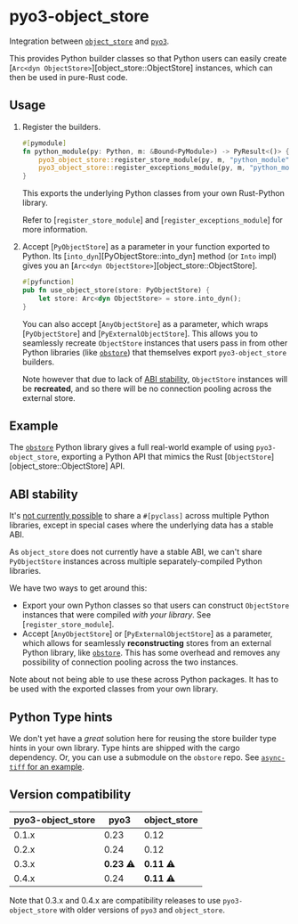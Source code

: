 # pyo3-object_store

Integration between [`object_store`](https://docs.rs/object_store) and [`pyo3`](https://github.com/PyO3/pyo3).

This provides Python builder classes so that Python users can easily create [`Arc<dyn ObjectStore>`][object_store::ObjectStore] instances, which can then be used in pure-Rust code.

## Usage

1. Register the builders.

   ```rs
   #[pymodule]
   fn python_module(py: Python, m: &Bound<PyModule>) -> PyResult<()> {
       pyo3_object_store::register_store_module(py, m, "python_module", "store")?;
       pyo3_object_store::register_exceptions_module(py, m, "python_module", "exceptions")?;
   }
   ```

   This exports the underlying Python classes from your own Rust-Python library.

   Refer to [`register_store_module`] and [`register_exceptions_module`] for more information.

2. Accept [`PyObjectStore`] as a parameter in your function exported to Python. Its [`into_dyn`][PyObjectStore::into_dyn] method (or `Into` impl) gives you an [`Arc<dyn ObjectStore>`][object_store::ObjectStore].

   ```rs
   #[pyfunction]
   pub fn use_object_store(store: PyObjectStore) {
       let store: Arc<dyn ObjectStore> = store.into_dyn();
   }
   ```

   You can also accept [`AnyObjectStore`] as a parameter, which wraps [`PyObjectStore`] and [`PyExternalObjectStore`]. This allows you to seamlessly recreate `ObjectStore` instances that users pass in from other Python libraries (like [`obstore`][obstore]) that themselves export `pyo3-object_store` builders.

   Note however that due to lack of [ABI stability](#abi-stability), `ObjectStore` instances will be **recreated**, and so there will be no connection pooling across the external store.

## Example

The [`obstore`][obstore] Python library gives a full real-world example of using `pyo3-object_store`, exporting a Python API that mimics the Rust [`ObjectStore`][object_store::ObjectStore] API.

[obstore]: https://developmentseed.org/obstore/latest/

## ABI stability

It's [not currently possible](https://github.com/PyO3/pyo3/issues/1444) to share a `#[pyclass]` across multiple Python libraries, except in special cases where the underlying data has a stable ABI.

As `object_store` does not currently have a stable ABI, we can't share `PyObjectStore` instances across multiple separately-compiled Python libraries.

We have two ways to get around this:

- Export your own Python classes so that users can construct `ObjectStore` instances that were compiled _with your library_. See [`register_store_module`].
- Accept [`AnyObjectStore`] or [`PyExternalObjectStore`] as a parameter, which allows for seamlessly **reconstructing** stores from an external Python library, like [`obstore`][obstore]. This has some overhead and removes any possibility of connection pooling across the two instances.

Note about not being able to use these across Python packages. It has to be used with the exported classes from your own library.

## Python Type hints

We don't yet have a _great_ solution here for reusing the store builder type hints in your own library. Type hints are shipped with the cargo dependency. Or, you can use a submodule on the `obstore` repo. See [`async-tiff` for an example](https://github.com/developmentseed/async-tiff/blob/35eaf116d9b1ab31232a1e23298b3102d2879e9c/python/python/async_tiff/store).

## Version compatibility

| pyo3-object_store | pyo3               | object_store       |
| ----------------- | ------------------ | ------------------ |
| 0.1.x             | 0.23               | 0.12               |
| 0.2.x             | 0.24               | 0.12               |
| 0.3.x             | **0.23** :warning: | **0.11** :warning: |
| 0.4.x             | 0.24               | **0.11** :warning: |

Note that 0.3.x and 0.4.x are compatibility releases to use `pyo3-object_store` with older versions of `pyo3` and `object_store`.
